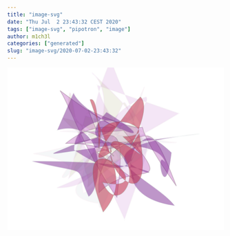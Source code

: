 ```yaml
---
title: "image-svg"
date: "Thu Jul  2 23:43:32 CEST 2020"
tags: ["image-svg", "pipotron", "image"]
author: m1ch3l
categories: ["generated"]
slug: "image-svg/2020-07-02-23:43:32"
---
```


![](image.svg)
